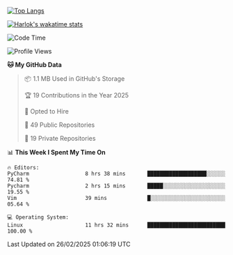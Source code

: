 [![Top Langs](https://github-readme-stats.vercel.app/api/top-langs/?username=remisiki&theme=dracula&layout=compact&hide=Jupyter%20Notebook,CSS,HTML&langs_count=10&exclude_repo=GMM-Demux-GUI)](https://github.com/anuraghazra/github-readme-stats)

[![Harlok's wakatime stats](https://github-readme-stats.vercel.app/api/wakatime?username=@remisiki&theme=dracula&layout=compact&langs_count=10&hide=other,html,css,text,json,markdown,jupyter)](https://github.com/anuraghazra/github-readme-stats)

<!--START_SECTION:waka-->
![Code Time](http://img.shields.io/badge/Code%20Time-905%20hrs%2056%20mins-blue)

![Profile Views](http://img.shields.io/badge/Profile%20Views-2-blue)

**🐱 My GitHub Data** 

> 📦 1.1 MB Used in GitHub's Storage 
 > 
> 🏆 19 Contributions in the Year 2025
 > 
> 💼 Opted to Hire
 > 
> 📜 49 Public Repositories 
 > 
> 🔑 19 Private Repositories 
 > 
📊 **This Week I Spent My Time On** 

```text
🔥 Editors: 
PyCharm                  8 hrs 38 mins       ███████████████████░░░░░░   74.81 % 
Pycharm                  2 hrs 15 mins       █████░░░░░░░░░░░░░░░░░░░░   19.55 % 
Vim                      39 mins             █░░░░░░░░░░░░░░░░░░░░░░░░   05.64 % 

💻 Operating System: 
Linux                    11 hrs 32 mins      █████████████████████████   100.00 % 
```


 Last Updated on 26/02/2025 01:06:19 UTC
<!--END_SECTION:waka-->
